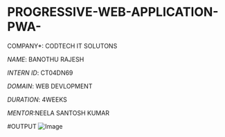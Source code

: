 # PROGRESSIVE-WEB-APPLICATION-PWA-
COMPANY*: CODTECH IT SOLUTONS

*NAME*: BANOTHU RAJESH

*INTERN ID*: CT04DN69

*DOMAIN*: WEB DEVLOPMENT

*DURATION*: 4WEEKS

*MENTOR*:NEELA SANTOSH KUMAR

#OUTPUT
![Image](https://github.com/user-attachments/assets/1b9db368-aa22-45da-b3bc-826096902f14)
